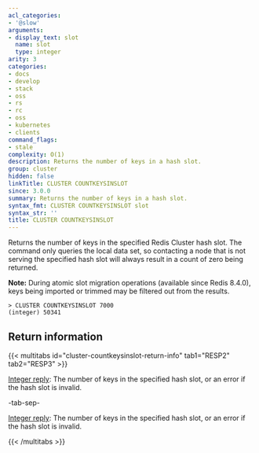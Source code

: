 ```yaml
---
acl_categories:
- '@slow'
arguments:
- display_text: slot
  name: slot
  type: integer
arity: 3
categories:
- docs
- develop
- stack
- oss
- rs
- rc
- oss
- kubernetes
- clients
command_flags:
- stale
complexity: O(1)
description: Returns the number of keys in a hash slot.
group: cluster
hidden: false
linkTitle: CLUSTER COUNTKEYSINSLOT
since: 3.0.0
summary: Returns the number of keys in a hash slot.
syntax_fmt: CLUSTER COUNTKEYSINSLOT slot
syntax_str: ''
title: CLUSTER COUNTKEYSINSLOT
---
```

Returns the number of keys in the specified Redis Cluster hash slot. The
command only queries the local data set, so contacting a node
that is not serving the specified hash slot will always result in a count of
zero being returned.

**Note:** During atomic slot migration operations (available since Redis 8.4.0), keys being imported or trimmed may be filtered out from the results.

```
> CLUSTER COUNTKEYSINSLOT 7000
(integer) 50341
```

## Return information

{{< multitabs id="cluster-countkeysinslot-return-info" 
    tab1="RESP2" 
    tab2="RESP3" >}}

[Integer reply](../../develop/reference/protocol-spec#integers): The number of keys in the specified hash slot, or an error if the hash slot is invalid.

-tab-sep-

[Integer reply](../../develop/reference/protocol-spec#integers): The number of keys in the specified hash slot, or an error if the hash slot is invalid.

{{< /multitabs >}}
